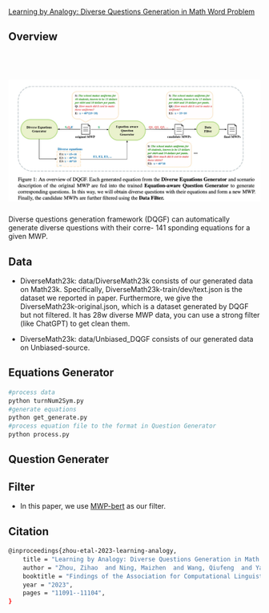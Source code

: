 [Learning by Analogy: Diverse Questions Generation in Math Word Problem](https://aclanthology.org/2023.findings-acl.705/)
## Overview
<h1 align='center'>
  <br>
  <img src='png/overview.jpg'>
  <br>
</h1>

Diverse questions generation framework (DQGF) can automatically generate diverse questions with their corre- 141 sponding equations for a given MWP.


## Data
* DiverseMath23k: data/DiverseMath23k consists of our generated data on Math23k. Specifically, DiverseMath23k-train/dev/text.json is the dataset we reported in paper. Furthermore, we give the DiverseMath23k-original.json, which is a dataset generated by DQGF but not filtered. It has 28w diverse MWP data, you can use a strong filter (like ChatGPT) to get clean them.

* DiverseMath23k: data/Unbiased_DQGF consists of our generated data on Unbiased-source.

## Equations Generator
```bash
#process data
python turnNum2Sym.py
#generate equations
python get_generate.py
#process equation file to the format in Question Generator
python process.py
```

## Question Generater


## Filter
* In this paper, we use [MWP-bert](https://github.com/LZhenwen/MWP-BERT) as our filter.
 
## Citation
```bash
@inproceedings{zhou-etal-2023-learning-analogy,
    title = "Learning by Analogy: Diverse Questions Generation in Math Word Problem",
    author = "Zhou, Zihao  and Ning, Maizhen  and Wang, Qiufeng  and Yao, Jie  and Wang, Wei  and Huang, Xiaowei  and Huang, Kaizhu",
    booktitle = "Findings of the Association for Computational Linguistics: ACL 2023",
    year = "2023",
    pages = "11091--11104",
}
```
